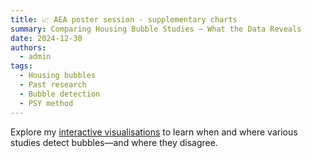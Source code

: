 ```yaml
---
title: 📈 AEA poster session - supplementary charts
summary: Comparing Housing Bubble Studies — What the Data Reveals
date: 2024-12-30
authors:
  - admin
tags:
  - Housing bubbles
  - Past research
  - Bubble detection
  - PSY method
---
```


Explore my [interactive visualisations](/project/visualizations/) to learn when and where various studies detect bubbles—and where they disagree.



